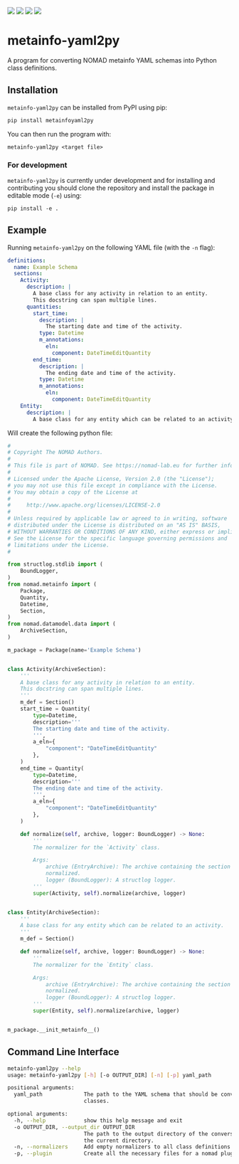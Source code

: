 ![](https://github.com/FAIRmat-NFDI/pynxtools/actions/workflows/publish.yml/badge.svg)
![](https://img.shields.io/pypi/pyversions/metainfoyaml2py)
![](https://img.shields.io/pypi/l/metainfoyaml2py)
![](https://img.shields.io/pypi/v/metainfoyaml2py)

# metainfo-yaml2py
A program for converting NOMAD metainfo YAML schemas into Python class definitions.

## Installation
`metainfo-yaml2py` can be installed from PyPI using pip:
```sh
pip install metainfoyaml2py
```
You can then run the program with:

```
metainfo-yaml2py <target file>
```

### For development
`metainfo-yaml2py` is currently under development and for installing and contributing you should clone the repository and install the package in editable mode (`-e`) using:
```
pip install -e .
```

## Example
Running `metainfo-yaml2py` on the following YAML file (with the `-n` flag):
```yaml
definitions:
  name: Example Schema
  sections:
    Activity:
      description: |
        A base class for any activity in relation to an entity.
        This docstring can span multiple lines.
      quantities:
        start_time:
          description: |
            The starting date and time of the activity.
          type: Datetime
          m_annotations:
            eln:
              component: DateTimeEditQuantity
        end_time:
          description: |
            The ending date and time of the activity.
          type: Datetime
          m_annotations:
            eln:
              component: DateTimeEditQuantity
    Entity:
      description: |
        A base class for any entity which can be related to an activity.
```

Will create the following python file:
```python
#
# Copyright The NOMAD Authors.
#
# This file is part of NOMAD. See https://nomad-lab.eu for further info.
#
# Licensed under the Apache License, Version 2.0 (the "License");
# you may not use this file except in compliance with the License.
# You may obtain a copy of the License at
#
#     http://www.apache.org/licenses/LICENSE-2.0
#
# Unless required by applicable law or agreed to in writing, software
# distributed under the License is distributed on an "AS IS" BASIS,
# WITHOUT WARRANTIES OR CONDITIONS OF ANY KIND, either express or implied.
# See the License for the specific language governing permissions and
# limitations under the License.
#

from structlog.stdlib import (
    BoundLogger,
)
from nomad.metainfo import (
    Package,
    Quantity,
    Datetime,
    Section,
)
from nomad.datamodel.data import (
    ArchiveSection,
)

m_package = Package(name='Example Schema')


class Activity(ArchiveSection):
    '''
    A base class for any activity in relation to an entity.
    This docstring can span multiple lines.
    '''
    m_def = Section()
    start_time = Quantity(
        type=Datetime,
        description='''
        The starting date and time of the activity.
        ''',
        a_eln={
            "component": "DateTimeEditQuantity"
        },
    )
    end_time = Quantity(
        type=Datetime,
        description='''
        The ending date and time of the activity.
        ''',
        a_eln={
            "component": "DateTimeEditQuantity"
        },
    )

    def normalize(self, archive, logger: BoundLogger) -> None:
        '''
        The normalizer for the `Activity` class.

        Args:
            archive (EntryArchive): The archive containing the section that is being
            normalized.
            logger (BoundLogger): A structlog logger.
        '''
        super(Activity, self).normalize(archive, logger)


class Entity(ArchiveSection):
    '''
    A base class for any entity which can be related to an activity.
    '''
    m_def = Section()

    def normalize(self, archive, logger: BoundLogger) -> None:
        '''
        The normalizer for the `Entity` class.

        Args:
            archive (EntryArchive): The archive containing the section that is being
            normalized.
            logger (BoundLogger): A structlog logger.
        '''
        super(Entity, self).normalize(archive, logger)


m_package.__init_metainfo__()

```

## Command Line Interface
```sh
metainfo-yaml2py --help
usage: metainfo-yaml2py [-h] [-o OUTPUT_DIR] [-n] [-p] yaml_path

positional arguments:
  yaml_path             The path to the YAML schema that should be converted to Python
                        classes.

optional arguments:
  -h, --help            show this help message and exit
  -o OUTPUT_DIR, --output_dir OUTPUT_DIR
                        The path to the output directory of the conversion. Defaults to
                        the current directory.
  -n, --normalizers     Add empty normalizers to all class definitions.
  -p, --plugin          Create all the necessary files for a nomad plugin.
```
